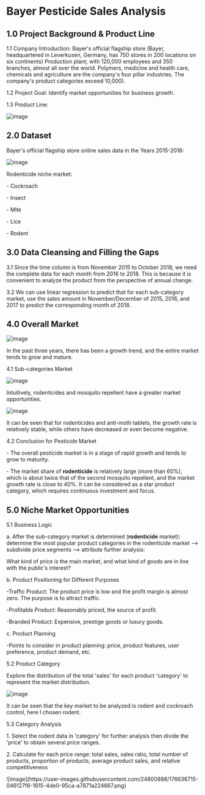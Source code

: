 # Bayer Pesticide Sales Analysis

## 1.0 Project Background & Product Line
1.1 Company Introduction: Bayer's official flagship store (Bayer, headquartered in Leverkusen, Germany, has 750 stores in 200 locations on six continents)
Production plant; with 120,000 employees and 350 branches, almost all over the world. Polymers, medicine and health care, chemicals and agriculture are the company's four pillar industries. The company's product categories exceed 10,000).<p>
1.2 Project Goal: Identify market opportunities for business growth.<p>
1.3 Product Line:<p>
![image](https://user-images.githubusercontent.com/24800888/176578273-bb788168-6d98-458d-aa1b-c4132dabb7e6.png)

## 2.0 Dataset
Bayer's official flagship store online sales data in the Years 2015-2018:<p>
![image](https://user-images.githubusercontent.com/24800888/176578397-4faf7401-365e-4352-af41-9ea35e5ad381.png)
<p>
Rodenticide niche market:<p>
- Cockroach<p>
- Insect<p>
- Mite<p>
- Lice<p>
- Rodent

## 3.0 Data Cleansing and Filling the Gaps
3.1 Since the time column is from November 2015 to October 2018, we need the complete data for each month from 2016 to 2018.
This is because it is convenient to analyze the product from the perspective of annual change.<p>
3.2 We can use linear regression to predict that for each sub-category market, use the sales amount in November/December of 2015, 2016, and 2017 to predict the corresponding month of 2018.

## 4.0 Overall Market
![image](https://user-images.githubusercontent.com/24800888/176580799-1d93ae52-b096-4532-9642-ebcb77d4a7dc.png)
<p>In the past three years, there has been a growth trend, and the entire market tends to grow and mature. <p>
4.1 Sub-categories Market

![image](https://user-images.githubusercontent.com/24800888/176581616-b03ebff1-1140-4da6-8bd5-f4bb7eb92b14.png)
<p>Intuitively, rodenticides and mosquito repellent have a greater market opportunities.

![image](https://user-images.githubusercontent.com/24800888/176582442-5a2f9ba1-afac-46b0-a995-4d330812ebdd.png)
<p>It can be seen that for rodenticides and anti-moth tablets, the growth rate is relatively stable, while others have decreased or even become negative.<p>
4.2 Conclusion for Pesticide Market<p>
- The overall pesticide market is in a stage of rapid growth and tends to grow to maturity.<p>
- The market share of <b>rodenticide</b> is relatively large (more than 60%), which is about twice that of the second mosquito repellent, and the market growth rate is close to 40%. It can be considered as a star product category, which requires continuous investment and focus.

## 5.0 Niche Market Opportunities
5.1 Business Logic <p>
a. After the sub-category market is determined (<b>rodenticide</b> market): determine the most popular product categories in the rodenticide market –> subdivide price segments –> attribute further analysis:<p>
What kind of price is the main market, and what kind of goods are in line with the public's interest?<p>
b. Product Positioning for Different Purposes<p>
-Traffic Product: The product price is low and the profit margin is almost zero. The purpose is to attract traffic.<p>
-Profitable Product: Reasonably priced, the source of profit.<p>
-Branded Product: Expensive, prestige goods or luxury goods.<p>
c. Product Planning<p>
-Points to consider in product planning: price, product features, user preference, product demand, etc.<p>
5.2 Product Category <p>
Explore the distribution of the total 'sales' for each product 'category' to represent the market distribution.<p>
![image](https://user-images.githubusercontent.com/24800888/176633495-1f44aaee-cb35-4a52-94c9-7e7603b49731.png)
<p>It can be seen that the key market to be analyzed is rodent and cockroach control, here I chosen rodent.<p>
5.3 Category Analysis <p>
1. Select the rodent data in 'category' for further analysis then divide the 'price' to obtain several price ranges.<p>
2. Calculate for each price range: total sales, sales ratio, total number of products, proportion of products, average product sales, and relative competitiveness<p>
![image](https://user-images.githubusercontent.com/24800888/176636715-046127f6-1615-4de0-95ca-a7871a224667.png)




